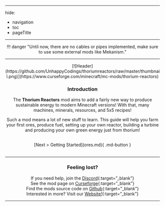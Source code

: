 <link rel="stylesheet" href="https://cdn.jsdelivr.net/npm/bootstrap-icons@1.11.1/font/bootstrap-icons.css">

---
hide:
  - navigation
  - toc
  - pageTitle
---

<center>
!!! danger "Until now, there are no cables or pipes implemented, make sure to use some external mods like Mekanism."

<hr>
[![Header](https://github.com/UnhappyCodings/thoriumreactors/raw/master/thumbnail.png)](https://www.curseforge.com/minecraft/mc-mods/thorium-reactors)

### Introduction

The **Thorium Reactors** mod aims to add a fairly new way to produce sustainable energy to modern Minecraft versions!
With that, many machines, minerals, resources, and 5x5 recipes!

Such a mod means a lot of new stuff to learn. This guide will help you farm your first ores, produce fuel,
setting up your own reactor, building a turbine and producing your own green energy just from thorium!

<br>
[Next > Getting Started](ores.md){ .md-button }
<br><br>
<hr>

### Feeling lost?

<b class="si si-discord"></b> If you need help, join the [Discord](https://discord.intelligence-modding.de/){:target=”_blank”}  
<b class="si si-curseforge"></b> See the mod page on [Curseforge](https://www.curseforge.com/minecraft/mc-mods/thorium-reactors){:target=”_blank”}  
<b class="si si-github"></b> Find the mods source code on [Github](https://github.com/UnhappyCodings/thoriumreactors){:target=”_blank”}  
<b class="si si-firefoxbrowser"></b> Interested in more? Visit our [Website!](https://intelligence-modding.de/){:target=”_blank”}   
    
</center>

<hr>